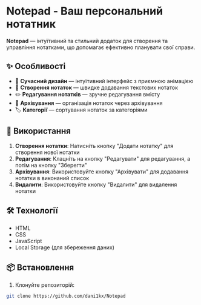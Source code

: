 # Notepad - Ваш персональний нотатник

**Notepad** — інтуїтивний та стильний додаток для створення та управління нотатками, що допомагає ефективно планувати свої справи.

## ✨ Особливості

- 🎨 **Сучасний дизайн** — інтуїтивний інтерфейс з приємною анімацією
- 📝 **Створення нотаток** — швидке додавання текстових нотаток
- ✏️ **Редагування нотатків** — зручне редагування вмісту
- 📁 **Архівування** — організація нотаток через архівування
- 🏷️ **Категорії** — сортування нотаток за категоріями

## 🚀 Використання

1. **Створення нотатки**: Натисніть кнопку "Додати нотатку" для створення нової нотатки
2. **Редагування**: Клацніть на кнопку "Редагувати" для редагування, а потім на кнопку "Зберегти"
3. **Архівування**: Використовуйте кнопку "Архівувати" для додавання нотатки в виконаний список
4. **Видалити**: Використовуйте кнопку "Видалити" для видалення нотатки

## 🛠️ Технології

- HTML
- CSS
- JavaScript
- Local Storage (для збереження даних)

## 📦 Встановлення

1. Клонуйте репозиторій:
```bash
git clone https://github.com/dani1kx/Notepad
